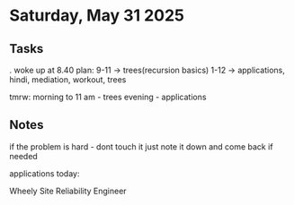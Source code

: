 # Saturday, May 31 2025

## Tasks
. woke up at 8.40 
plan:
9-11 -> trees(recursion basics)
1-12 -> applications, hindi, mediation, workout, trees

tmrw: 
morning to 11 am - trees
evening - applications

## Notes

if the problem is hard - dont touch it
just note it down and come back if needed

applications today:

Wheely
Site Reliability Engineer


